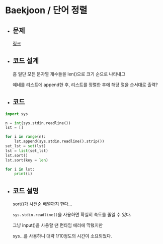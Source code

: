 # Baekjoon / 단어 정렬

- ## 문제

  [링크](https://www.acmicpc.net/problem/1181)

- ## 코드 설계

  흠 일단 모든 문자열 개수들을 len()으로 크기 순으로 나타내고

  얘네를 리스트에 append한 후, 리스트를 정렬한 후에 해당 열을 순서대로 출력?
  
- ## 코드

```Python
import sys

n = int(sys.stdin.readline())
lst = []

for i in range(n):
    lst.append(sys.stdin.readline().strip())
set_lst = set(lst)
lst = list(set_lst)
lst.sort()
lst.sort(key = len)

for i in lst:
    print(i)
```

- ## 코드 설명

  sort()가 사전순 배열까지 한다...

  `sys.stdin.readline()`을 사용하면 확실히 속도를 줄일 수 있다.

  그냥 input()을 사용할 땐 런타임 에러에 막혔지만

  sys...를 사용하니 대략 1/10정도의 시간이 소요되었다.
    
